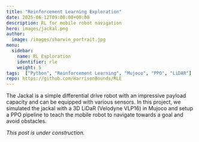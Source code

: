 ```yaml
---
title: "Reinforcement Learning Exploration"
date: 2025-06-12T09:00:00+00:00
description: RL for mobile robot navigation
hero: images/jackal.png
author:
  image: /images/sharwin_portrait.jpg
menu:
  sidebar:
    name: RL Exploration
    identifier: rle
    weight: 5
tags:  ["Python", "Reinforcement Learning", "Mujoco", "PPO", "LiDAR"]
repo: https://github.com/HarrisonBounds/RLE
---
```

The Jackal is a simple differential drive robot with an impressive payload capacity and can be equipped with various sensors. In this project, we simulated the jackal with a 3D LiDaR (Velodyne VLP16) in Mujoco and setup a PPO pipeline to teach the mobile robot to navigate towards a goal and avoid obstacles.

_This post is under construction._